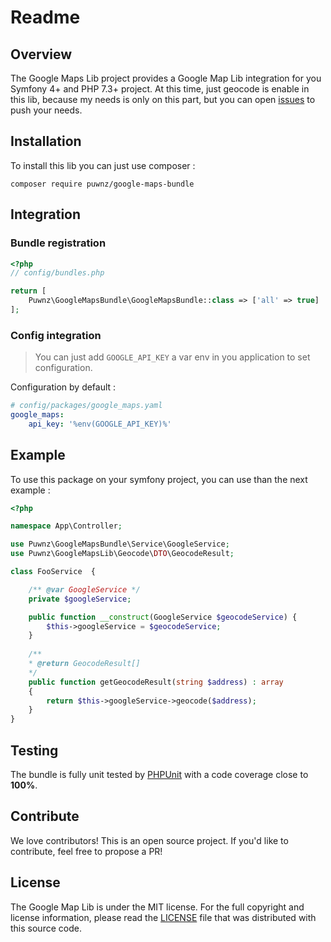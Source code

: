 # Readme

## Overview

The Google Maps Lib project provides a Google Map Lib integration for you Symfony 4+ and PHP 7.3+ project. At this time, just geocode is enable in this lib, because my needs is only on this part, but you can open [issues](/issues) to push your needs.

## Installation

To install this lib you can just use composer :

```
composer require puwnz/google-maps-bundle
```

## Integration

### Bundle registration

```php
<?php
// config/bundles.php

return [
    Puwnz\GoogleMapsBundle\GoogleMapsBundle::class => ['all' => true]
];
```

### Config integration

> You can just add `GOOGLE_API_KEY` a var env in you application to set configuration.

Configuration by default : 

```yaml
# config/packages/google_maps.yaml
google_maps:
    api_key: '%env(GOOGLE_API_KEY)%'
```

## Example

To use this package on your symfony project, you can use than the next example :

```php
<?php

namespace App\Controller;

use Puwnz\GoogleMapsBundle\Service\GoogleService;
use Puwnz\GoogleMapsLib\Geocode\DTO\GeocodeResult;

class FooService  {

    /** @var GoogleService */
    private $googleService;

    public function __construct(GoogleService $geocodeService) {
        $this->googleService = $geocodeService;
    }
    
    /**
    * @return GeocodeResult[]
    */
    public function getGeocodeResult(string $address) : array
    {
        return $this->googleService->geocode($address);
    }
}
```

## Testing

The bundle is fully unit tested by [PHPUnit](http://www.phpunit.de/) with a code coverage close to **100%**.

## Contribute

We love contributors! This is an open source project. If you'd like to contribute, feel free to propose a PR!

## License

The Google Map Lib is under the MIT license. For the full copyright and license information, please read the
[LICENSE](/LICENSE) file that was distributed with this source code.
